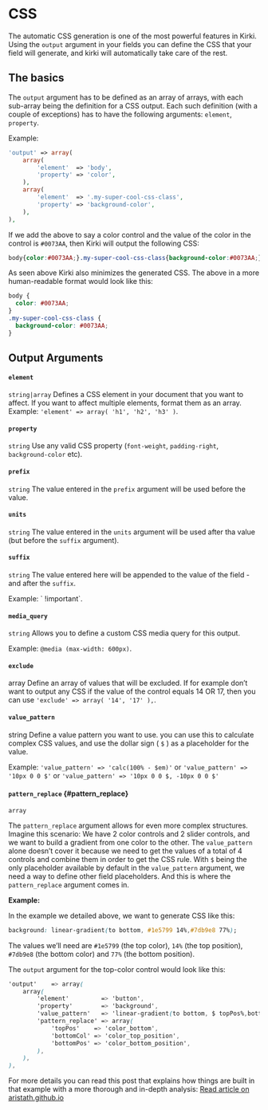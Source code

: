 # CSS

The automatic CSS generation is one of the most powerful features in Kirki. Using the `output` argument in your fields you can define the CSS that your field will generate, and kirki will automatically take care of the rest.

## The basics

The `output` argument has to be defined as an array of arrays, with each sub-array being the definition for a CSS output. Each such definition \(with a couple of exceptions\) has to have the following arguments: `element`, `property`.

 Example:

```php
'output' => array(
	array(
		'element'  => 'body',
		'property' => 'color',
	),
	array(
		'element'  => '.my-super-cool-css-class',
		'property' => 'background-color',
	),
),
```

 If we add the above to say a color control and the value of the color in the control is `#0073AA`, then Kirki will output the following CSS:

```css
body{color:#0073AA;}.my-super-cool-css-class{background-color:#0073AA;}
```

 As seen above Kirki also minimizes the generated CSS. The above in a more human-readable format would look like this:

```css
body {
  color: #0073AA;
}
.my-super-cool-css-class {
  background-color: #0073AA;
}
```

## Output Arguments

#### **`element`**

`string|array` Defines a CSS element in your document that you want to affect. If you want to affect multiple elements, format them as an array. Example: `'element' => array( 'h1', 'h2', 'h3' )`.

#### **`property`**

`string` Use any valid CSS property \(`font-weight`, `padding-right`, `background-color` etc\).

#### **`prefix`**

`string` The value entered in the `prefix` argument will be used before the value.

#### **`units`**

`string` The value entered in the `units` argument will be used after tha value \(but before the `suffix` argument\).

#### **`suffix`**

`string` The value entered here will be appended to the value of the field - and after the `suffix`.

Example: \` !important\`.

#### **`media_query`**

`string` Allows you to define a custom CSS media query for this output.

Example: `@media (max-width: 600px)`.

#### **`exclude`**

array Define an array of values that will be excluded. If for example don’t want to output any CSS if the value of the control equals 14 OR 17, then you can use `'exclude' => array( '14', '17' ),`.

#### **`value_pattern`**

string Define a value pattern you want to use. you can use this to calculate complex CSS values, and use the dollar sign \( `$` \) as a placeholder for the value.

Example: `'value_pattern' => 'calc(100% - $em)'` or `'value_pattern' => '10px 0 0 $'` or `'value_pattern' => '10px 0 0 $, -10px 0 0 $'`

#### `pattern_replace` {#pattern_replace}

`array`

The `pattern_replace` argument allows for even more complex structures. Imagine this scenario: We have 2 color controls and 2 slider controls, and we want to build a gradient from one color to the other. The `value_pattern` alone doesn’t cover it because we need to get the values of a total of 4 controls and combine them in order to get the CSS rule. With `$` being the only placeholder available by default in the `value_pattern` argument, we need a way to define other field placeholders. And this is where the `pattern_replace` argument comes in.

**Example:**

In the example we detailed above, we want to generate CSS like this:

```css
background: linear-gradient(to bottom, #1e5799 14%,#7db9e8 77%);
```

The values we’ll need are `#1e5799` \(the top color\), `14%` \(the top position\), `#7db9e8` \(the bottom color\) and `77%` \(the bottom position\).

The `output` argument for the top-color control would look like this:

```css
'output'    => array(
	array(
		'element'         => 'button',
		'property'        => 'background',
		'value_pattern'   => 'linear-gradient(to bottom, $ topPos%,bottomCol bottomPos%)',
		'pattern_replace' => array(
			'topPos'    => 'color_bottom',
			'bottomCol' => 'color_top_position',
			'bottomPos' => 'color_bottom_position',
		),
	),
),
```

 For more details you can read this post that explains how things are built in that example with a more thorough and in-depth analysis: [Read article on aristath.github.io](http://aristath.github.io/wordpress/customizer/2017/07/04/customizer-output-part-2.html)

